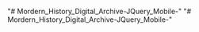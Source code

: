 "# Mordern_History_Digital_Archive-JQuery_Mobile-" 
"# Mordern_History_Digital_Archive-JQuery_Mobile-" 
